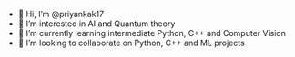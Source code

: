 - 👋 Hi, I’m @priyankak17
- 👀 I’m interested in AI and Quantum theory
- 🌱 I’m currently learning intermediate Python, C++ and Computer Vision
- 💞️ I’m looking to collaborate on Python, C++ and ML projects


<!---
priyankak17/priyankak17 is a ✨ special ✨ repository because its `README.md` (this file) appears on your GitHub profile.
You can click the Preview link to take a look at your changes.
--->
